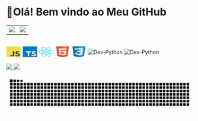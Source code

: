 
# 👋Olá! Bem vindo ao Meu GitHub

<!-- -->
<div align="center">
  <a href="https://github.com/JoaoPedro-SA">
 <!--   <img height="180em" src="https://github-readme-stats.vercel.app/api?username=JoaoPedro-SA&show_icons=true&theme=white&include_all_commits=true"/>
    <img height="180em" src="https://github-readme-stats.vercel.app/api/top-langs/?username=JoaoPedro-SA&layout=compact&langs_count=5&theme=white"/> 
    <img height="180em" src="https://github-readme-stats.vercel.app/api?username=JoaoPedro-SA&show_icons=true&theme=dracula&include_all_commits=true"/>
    <img height="180em" src="https://github-readme-stats.vercel.app/api/top-langs/?username=JoaoPedro-SA&layout=compact&langs_count=8&theme=dracula"/> 
    <img height="250em" src="https://github-readme-stats.vercel.app/api?username=JoaoPedro-SA&show_icons=true&theme=radical&include_all_commits=true&locale=pt-br"/>
   <!-- <img height="250em" src="https://github-readme-stats.vercel.app/api/top-langs/?username=JoaoPedro-SA&hide_progress=true&langs_count=10&theme=radical"/> 
    <img height="300em" src="https://github-readme-stats.vercel.app/api/top-langs/?username=JoaoPedro-SA&hide=HTML,CSS,&langs_count=10&locale=pt-br&theme=radical"/> -->
  </a>

<table>
  <tr>
    <td>
      <img height="250em" src="https://github-readme-stats.vercel.app/api?username=JoaoPedro-SA&show_icons=true&theme=radical&include_all_commits=true&locale=pt-br"/>
    </td>
    <td>
      <img height="250em" src="https://github-readme-stats.vercel.app/api/top-langs/?username=JoaoPedro-SA&hide=HTML,CSS,&langs_count=10&locale=pt-br&theme=radical&layout=donut"/>
    </td>
  </tr>
</table>
</div>

<div style="display: inline_block"><br>
  <img align="center" alt="Dev-Js" height="30" width="40" src="https://raw.githubusercontent.com/devicons/devicon/master/icons/javascript/javascript-original.svg"/>
  <img align="center" alt="Dev-Ts" height="30" width="40" src="https://raw.githubusercontent.com/devicons/devicon/master/icons/typescript/typescript-original.svg"/>
   <img align="center" alt="Dev-React" height="30" width="40" src="https://raw.githubusercontent.com/devicons/devicon/master/icons/react/react-original.svg"/> 
  <img align="center" alt="Dev-HTML" height="30" width="40" src="https://raw.githubusercontent.com/devicons/devicon/master/icons/html5/html5-original.svg"/>
  <img align="center" alt="Dev-CSS" height="30" width="40" src="https://raw.githubusercontent.com/devicons/devicon/master/icons/css3/css3-original.svg"/>
  <img align="center" alt="Dev-Python" height="30" width="40"  src="https://cdn.jsdelivr.net/gh/devicons/devicon@latest/icons/python/python-original.svg" />
  <img align="center" alt="Dev-Python" height="30" width="40"  src="https://cdn.jsdelivr.net/gh/devicons/devicon@latest/icons/java/java-original.svg" />         
</div>


<div>
  <br>
  <a href="mailto:antunesjoaopedro3@gmail.com">
    <img src="https://img.shields.io/badge/-Gmail-%23333?style=for-the-badge&logo=gmail&logoColor=white"/>
  </a>
  <a href="https://www.linkedin.com/in/jo%C3%A3o-pedro-silva-antunes/" target="_blank">
    <img src="https://img.shields.io/badge/-LinkedIn-%230077B5?style=for-the-badge&logo=linkedin&logoColor=white"/>
  </a>

![Snake animation](https://github.com/JoaoPedro-SA/JoaoPedro-SA/blob/output/github-contribution-grid-snake-dark.svg)
<!-- ![Snake animation](https://github.com/JoaoPedro-SA/JoaoPedro-SA/blob/output/github-contribution-grid-snake.svg) -->




